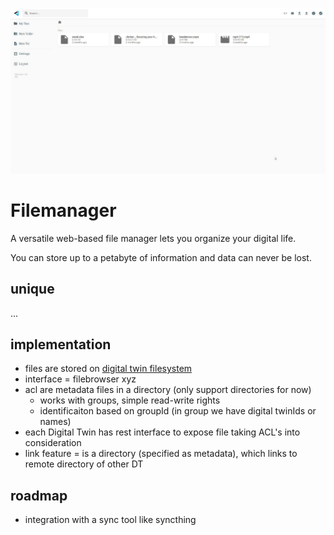 ![](img/filemanager.jpg)

# Filemanager

A versatile web-based file manager lets you organize your digital life.

You can store up to a petabyte of information and data can never be lost.

## unique

...

## implementation

- files are stored on [digital twin filesystem](threefold:dtfs)
- interface = filebrowser xyz
- acl are metadata files in a directory (only support directories for now)
  - works with groups, simple read-write rights
  - identificaiton based on groupId (in group we have digital twinIds or names)
- each Digital Twin has rest interface to expose file taking ACL's into consideration
- link feature = is a directory (specified as metadata), which links to remote directory of other DT

## roadmap

- integration with a sync tool like syncthing